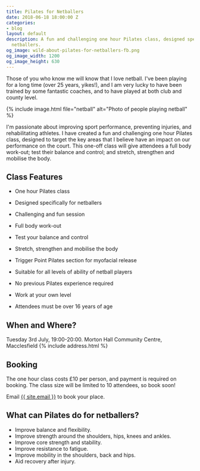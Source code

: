 ```yaml
---
title: Pilates for Netballers
date: 2018-06-18 18:00:00 Z
categories:
- blog
layout: default
description: A fun and challenging one hour Pilates class, designed specifically for
  netballers.
og_image: wild-about-pilates-for-netballers-fb.png
og_image_width: 1200
og_image_height: 630
---
```


Those of you who know me will know that I love netball.  I've been playing for a long time (over 25 years, yikes!), and I am very lucky to have been trained by some fantastic coaches, and to have played at both club and county level.

{% include image.html
    file="netball"
    alt="Photo of people playing netball"
%}

I'm passionate about improving sport performance, preventing injuries, and rehabilitating athletes.  I have created a fun and challenging one hour Pilates class, designed to target the key areas that I believe have an impact on our performance on the court.  This one-off class will give attendees a full body work-out; test their balance and control; and stretch, strengthen and mobilise the body.

## Class Features

* <span>One hour Pilates class</span>
* <span>Designed specifically for netballers</span>

* <span>Challenging and fun session</span>
* <span>Full body work-out</span>
* <span>Test your balance and control</span>
* <span>Stretch, strengthen and mobilise the body</span>
* <span>Trigger Point Pilates section for myofacial release</span>

* <span>Suitable for all levels of ability of netball players</span>
* <span>No previous Pilates experience required</span>
* <span>Work at your own level</span>
* <span>Attendees must be over 16 years of age</span>

## When and Where?

Tuesday 3rd July, <time>19:00</time>-<time>20:00</time>.
Morton Hall Community Centre, Macclesfield
{% include address.html %}

## Booking

The one hour class costs £10 per person, and payment is required on booking.  The class size will be limited to 10 attendees, so book soon!

Email <a href="mailto:{{ site.email | uri_escape }}" aria-label="email address {{ site.email }}">{{ site.email }}</a> to book your place.

## What can Pilates do for netballers?

* <span>Improve balance and flexibility.</span>
* <span>Improve strength around the shoulders, hips, knees and ankles.</span>
* <span>Improve core strength and stability.</span>
* <span>Improve resistance to fatigue.</span>
* <span>Improve mobility in the shoulders, back and hips.</span>
* <span>Aid recovery after injury.</span>

<script type="application/ld+json">
{
  "@context": "http://schema.org",
  "@type": "BusinessEvent",
  "name": "Wild About Pilates: Pilates for Netballers",
  "startDate": "2018-07-03T19:00+01:00",
  "location": {
    "@type": "EventVenue",
    "name": "Wild About Pilates",
    "address": {
      "@type": "PostalAddress",
      "addressCountry": "GB",
      "streetAddress": "Morton Hall Community Centre, Union Road",
      "addressLocality": "Macclesfield",
      "postalCode": "SK11 7BN",
      "addressRegion": "Cheshire"
    }
  },
  "image": [
    "https://www.wildaboutpilates.co.uk/images/wild-about-pilates-for-netballers-fb.png"
   ],
  "description": "A fun and challenging one hour Pilates class, designed specifically for netballers.",
  "endDate": "2018-07-03T20:00+01:00",
  "offers": {
    "@type": "Offer",
    "url": "https://www.wildaboutpilates.co.uk/blog/2018/06/18/pilates-for-netballers/",
    "price": "10",
    "priceCurrency": "GBP",
    "availability": "http://schema.org/InStock",
    "validFrom": "2018-07-03T19:00+01:00"
  },
  "performer": {
    "@type": "Person",
    "name": "Chrissie Wild"
  }
}
</script>
